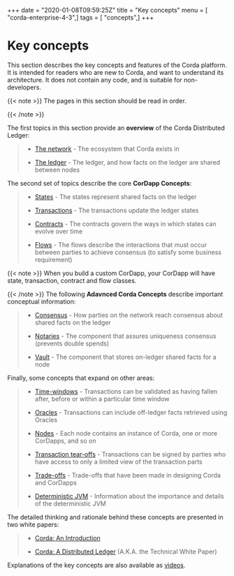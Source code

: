 +++
date = "2020-01-08T09:59:25Z"
title = "Key concepts"
menu = [ "corda-enterprise-4-3",]
tags = [ "concepts",]
+++


# Key concepts

This section describes the key concepts and features of the Corda platform. It is intended for readers who are new to
            Corda, and want to understand its architecture. It does not contain any code, and is suitable for non-developers.


{{< note >}}
The pages in this section should be read in order.

{{< /note >}}

The first topics in this section provide an **overview** of the Corda Distributed Ledger:

> 
> 
> * [The network](key-concepts-ecosystem.md) - The ecosystem that Corda exists in
> 
> 
> * [The ledger](key-concepts-ledger.md) - The ledger, and how facts on the ledger are shared between nodes
> 
> 
The second set of topics describe the core **CorDapp Concepts**:

> 
> 
> * [States](key-concepts-states.md) - The states represent shared facts on the ledger
> 
> 
> * [Transactions](key-concepts-transactions.md) - The transactions update the ledger states
> 
> 
> * [Contracts](key-concepts-contracts.md) - The contracts govern the ways in which states can evolve over time
> 
> 
> * [Flows](key-concepts-flows.md) - The flows describe the interactions that must occur between parties to achieve consensus (to satisfy some business requirement)
> 
> 

{{< note >}}
When you build a custom CorDapp, your CorDapp will have state, transaction, contract and flow classes.

{{< /note >}}
The following **Adavnced Corda Concepts** describe important conceptual information:

> 
> 
> * [Consensus](key-concepts-consensus.md) - How parties on the network reach consensus about shared facts on the ledger
> 
> 
> * [Notaries](key-concepts-notaries.md) - The component that assures uniqueness consensus (prevents double spends)
> 
> 
> * [Vault](key-concepts-vault.md) - The component that stores on-ledger shared facts for a node
> 
> 
Finally, some concepts that expand on other areas:

> 
> 
> * [Time-windows](key-concepts-time-windows.md) - Transactions can be validated as having fallen after, before or within a particular time window
> 
> 
> * [Oracles](key-concepts-oracles.md) - Transactions can include off-ledger facts retrieved using Oracles
> 
> 
> * [Nodes](key-concepts-node.md) - Each node contains an instance of Corda, one or more CorDapps, and so on
> 
> 
> * [Transaction tear-offs](key-concepts-tearoffs.md) - Transactions can be signed by parties who have access to only a limited view of the transaction parts
> 
> 
> * [Trade-offs](key-concepts-tradeoffs.md) - Trade-offs that have been made in designing Corda and CorDapps
> 
> 
> * [Deterministic JVM](key-concepts-djvm.md) - Information about the importance and details of the deterministic JVM
> 
> 
The detailed thinking and rationale behind these concepts are presented in two white papers:

> 
> 
> * [Corda: An Introduction](_static/corda-introductory-whitepaper.pdf)
> 
> 
> * [Corda: A Distributed Ledger](_static/corda-technical-whitepaper.pdf) (A.K.A. the Technical White Paper)
> 
> 
Explanations of the key concepts are also available as [videos](https://vimeo.com/album/4555732/).


